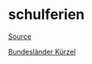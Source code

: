 # schulferien

[Source](https://www.bildungsserver.de/Ferienkalender-280-de.html)

[Bundesländer Kürzel](https://en.wikipedia.org/wiki/ISO_3166-2:DE)
